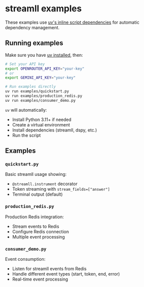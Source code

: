 # streamll examples

These examples use [uv's inline script dependencies](https://docs.astral.sh/uv/guides/scripts/#declaring-script-dependencies) for automatic dependency management.

## Running examples

Make sure you have [uv installed](https://docs.astral.sh/uv/getting-started/installation/), then:

```bash
# Set your API key
export OPENROUTER_API_KEY="your-key"
# or
export GEMINI_API_KEY="your-key"

# Run examples directly
uv run examples/quickstart.py
uv run examples/production_redis.py
uv run examples/consumer_demo.py
```

`uv` will automatically:
- Install Python 3.11+ if needed
- Create a virtual environment
- Install dependencies (streamll, dspy, etc.)
- Run the script

## Examples

### `quickstart.py`

Basic streamll usage showing:
- `@streamll.instrument` decorator
- Token streaming with `stream_fields=["answer"]`
- Terminal output (default)

### `production_redis.py`

Production Redis integration:
- Stream events to Redis
- Configure Redis connection
- Multiple event processing

### `consumer_demo.py`

Event consumption:
- Listen for streamll events from Redis
- Handle different event types (start, token, end, error)
- Real-time event processing
